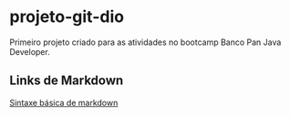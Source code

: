 # projeto-git-dio
Primeiro projeto criado para as atividades no bootcamp Banco Pan Java Developer.

## Links de Markdown
[Sintaxe básica de markdown](https://www.markdownguide.org/basic-syntax/)
